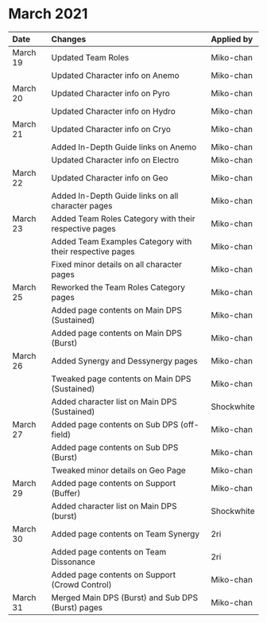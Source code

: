 # March 2021

| Date | Changes | Applied by |
| :--- | :--- | :--- |
| March 19 | Updated Team Roles | Miko-chan |
|  | Updated Character info on Anemo | Miko-chan |
| March 20 | Updated Character info on Pyro | Miko-chan |
|  | Updated Character info on Hydro | Miko-chan |
| March 21 | Updated Character info on Cryo | Miko-chan |
|  | Added In-Depth Guide links on Anemo | Miko-chan |
|  | Updated Character info on Electro | Miko-chan |
| March 22 | Updated Character info on Geo | Miko-chan |
|  | Added In-Depth Guide links on all character pages | Miko-chan |
| March 23 | Added Team Roles Category with their respective pages | Miko-chan |
|  | Added Team Examples Category with their respective pages | Miko-chan |
|  | Fixed minor details on all character pages | Miko-chan |
| March 25 | Reworked the Team Roles Category pages | Miko-chan |
|  | Added page contents on Main DPS \(Sustained\) | Miko-chan |
|  | Added page contents on Main DPS \(Burst\) | Miko-chan |
| March 26 | Added Synergy and Dessynergy pages | Miko-chan |
|  | Tweaked page contents on Main DPS \(Sustained\) | Miko-chan |
|  | Added character list on Main DPS \(Sustained\) | Shockwhite |
| March 27 | Added page contents on Sub DPS \(off-field\) | Miko-chan |
|  | Added page contents on Sub DPS \(Burst\) | Miko-chan |
|  | Tweaked minor details on Geo Page | Miko-chan |
| March 29 | Added page contents on Support \(Buffer\) | Miko-chan |
|  | Added character list on Main DPS \(burst\) | Shockwhite |
| March 30 | Added page contents on Team Synergy | 2ri |
|  | Added page contents on Team Dissonance | 2ri |
|  | Added page contents on Support \(Crowd Control\) | Miko-chan |
| March 31 | Merged Main DPS \(Burst\) and Sub DPS \(Burst\) pages | Miko-chan |

